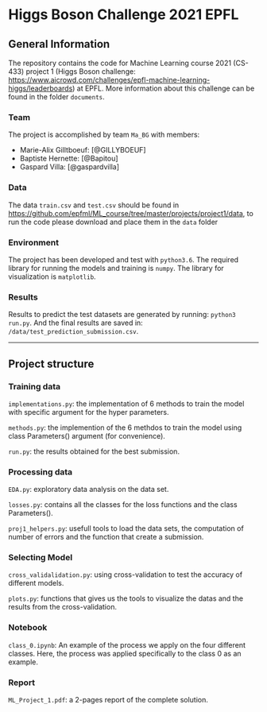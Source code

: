 # Higgs Boson Challenge 2021 EPFL

## General Information

The repository contains the code for Machine Learning course 2021 (CS-433) project 1 (Higgs Boson challenge: https://www.aicrowd.com/challenges/epfl-machine-learning-higgs/leaderboards) at EPFL. More information about this challenge can be found in the folder `documents`.

### Team
The project is accomplished by team `Ma_BG` with members:
- Marie-Alix Gilltboeuf: [@GILLYBOEUF]
- Baptiste Hernette: [@Bapitou]
- Gaspard Villa: [@gaspardvilla] 


### Data
The data `train.csv` and `test.csv` should be found in https://github.com/epfml/ML_course/tree/master/projects/project1/data, to run the code please download and place them in the `data` folder

### Environment
The project has been developed and test with `python3.6`.
The required library for running the models and training is `numpy`.
The library for visualization is `matplotlib`.

### Results

Results to predict the test datasets are generated by running:
`python3 run.py`.
And the final results are saved in: `/data/test_prediction_submission.csv`.
* * *
## Project structure

### Training data
`implementations.py`: the implementation of 6 methods to train the model with specific argument for the hyper parameters. 

`methods.py`: the implemention of the 6 methdos to train the model using class Parameters() argument (for convenience).

`run.py`: the results obtained for the best submission.

### Processing data 
`EDA.py`: exploratory data analysis on the data set.

`losses.py`: contains all the classes for the loss functions and the class Parameters().

`proj1_helpers.py`: usefull tools to load the data sets, the computation of number of errors and the function that create a submission.

### Selecting Model

`cross_validalidation.py`: using cross-validation to test the accuracy of different models.

`plots.py`: functions that gives us the tools to visualize the datas and the results from the cross-validation.

### Notebook

`class_0.ipynb`: An example of the process we apply on the four different classes. Here, the process was applied specifically to the class 0 as an example.

### Report

`ML_Project_1.pdf`: a 2-pages report of the complete solution.

